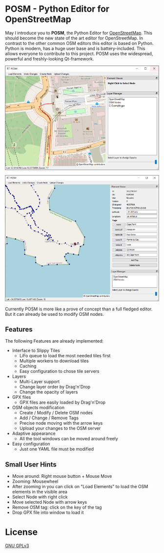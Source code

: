 # POSM - Python Editor for OpenStreetMap

May I introduce you to __POSM__, the Python Editor for [OpenStreetMap](https://www.openstreetmap.org).
This should become the new state of the art editor for OpenStreetMap.
In contrast to the other common OSM editors this editor is based on Python.
Python is modern, has a huge user base and is battery-included.
This allows everyone to contribute to this project.
POSM uses the widespread, powerful and freshly-looking Qt-framework.

![example](examples/example.png)

![example](examples/example2.png)

Currently POSM is more like a prove of concept than a full fledged editor.
But it can already be used to modify OSM nodes.

## Features
The following Features are already implemented:
 * Interface to Slippy Tiles
    * LiFo queue to load the most needed tiles first
    * Multiple workers to download tiles
    * Caching
    * Easy configuration to chose tile servers
 * Layers
    * Multi-Layer support
    * Change layer order by Drag'n'Drop
    * Change the opacity of layers
 * GPX files
    * GPX files are easily loaded by Drag'n'Drop
 * OSM objects modification
    * Create / Modify / Delete OSM nodes
    * Add / Change / Remove Tags
    * Precise node moving with the arrow keys
    * Upload your changes to the OSM server
 * Adaptive appearance
    * All the tool windows can be moved around freely
 * Easy configuration
    * Just one YAML file must be modified
    
## Small User Hints

 - Move around: Right mouse button + Mouse Move
 - Zooming: Mousewheel
 - After zooming in you can click on "Load Elements" to load the OSM elements in the visible area
 - Select Node with right click
 - Move selected Node with arrow keys
 - Remove OSM tag: click on the key of the tag
 - Drop GPX file into window to load it

# License
[GNU GPLv3](LICENSE)
 
